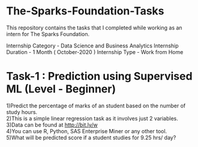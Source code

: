 # The-Sparks-Foundation-Tasks
This repository contains the tasks that I completed while working as an intern for The Sparks Foundation.

Internship Category - Data Science and Business Analytics
Internship Duration - 1 Month ( October-2020 )
Internship Type - Work from Home 

  


# Task-1 : Prediction using Supervised ML (Level - Beginner)
 
1)Predict the percentage of marks of an student based on the number of study hours.          
2)This is a simple linear regression task as it involves just 2 variables.          
3)Data can be found at http://bit.ly/w            
4)You can use R, Python, SAS Enterprise Miner or any other tool.              
5)What will be predicted score if a student studies for 9.25 hrs/ day?              

